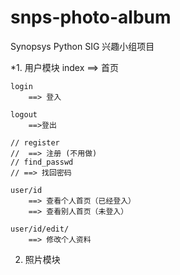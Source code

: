 # snps-photo-album
Synopsys Python SIG 兴趣小组项目

*1. 用户模块
	index 
		==> 首页

	login 
		==> 登入
	
	logout 
		==>登出

	// register
	//	==> 注册 (不用做)
	// find_passwd 
	// ==> 找回密码
	
	user/id
		==> 查看个人首页（已经登入）
		==>	查看别人首页（未登入）
	
	user/id/edit/
		==> 修改个人资料


2. 照片模块
	


